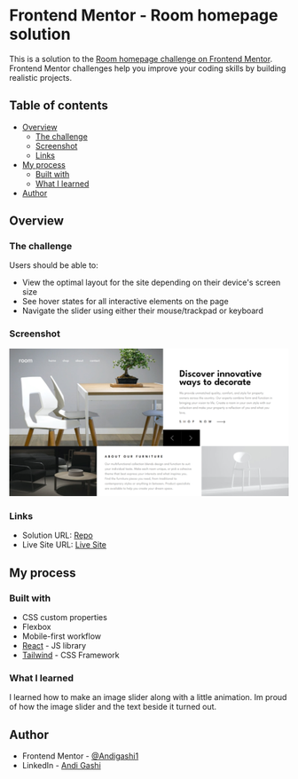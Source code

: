 # Frontend Mentor - Room homepage solution

This is a solution to the [Room homepage challenge on Frontend Mentor](https://www.frontendmentor.io/challenges/room-homepage-BtdBY_ENq). Frontend Mentor challenges help you improve your coding skills by building realistic projects. 

## Table of contents

- [Overview](#overview)
  - [The challenge](#the-challenge)
  - [Screenshot](#screenshot)
  - [Links](#links)
- [My process](#my-process)
  - [Built with](#built-with)
  - [What I learned](#what-i-learned)
- [Author](#author)

## Overview

### The challenge

Users should be able to:

- View the optimal layout for the site depending on their device's screen size
- See hover states for all interactive elements on the page
- Navigate the slider using either their mouse/trackpad or keyboard

### Screenshot

![](./src/assets/images/screenshot.png)

### Links

- Solution URL: [Repo](https://github.com/Andigashi1/Room-homepage)
- Live Site URL: [Live Site](room-homepage-nine-azure.vercel.app)

## My process

### Built with

- CSS custom properties
- Flexbox
- Mobile-first workflow
- [React](https://reactjs.org/) - JS library
- [Tailwind](https://tailwindcss.com/) - CSS Framework

### What I learned

I learned how to make an image slider along with a little animation. Im proud of how the image slider and the text beside it turned out.

## Author

- Frontend Mentor - [@Andigashi1](https://www.frontendmentor.io/profile/Andigashi1)
- LinkedIn - [Andi Gashi](https://www.linkedin.com/andi-gashi2004)


